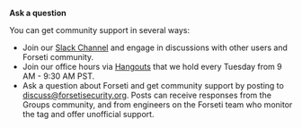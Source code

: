 **Ask a question**

You can get community support in several ways:

* Join our [Slack Channel](https://www.google.com/url?q=https://forsetisecurity.slack.com/join/shared_invite/enQtNDIyMzg4Nzg1NjcxLTJhYjI1YzY0MDg4YjRhMDhhZTMwZTg0MWExZjU1MTNiNWFmMmFlMWQ0MmI3OTE1MzczZTMwNTEzNDZiNDY3NTY&sa=D&source=hangouts&ust=1535149516876000&usg=AFQjCNGMeqXkmXooWT77Zvz0mZY5NnBMvQ)
  and engage in discussions with other users and Forseti community.
* Join our office hours via [Hangouts](https://meet.google.com/ugq-dchi-rmw)
  that we hold every Tuesday from 9 AM - 9:30 AM PST.
* Ask a question about Forseti and get community support by posting to
  [discuss@forsetisecurity.org](https://groups.google.com/a/forsetisecurity.org/forum/#!forum/discuss).
  Posts can receive responses from the Groups community, and from engineers
  on the Forseti team who monitor the tag and offer unofficial support. 
